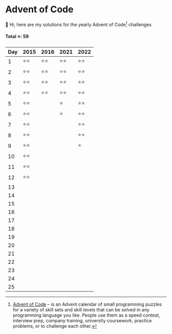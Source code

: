 # Advent of Code
👋 Hi, here are my solutions for the yearly Advent of Code[^aoc] challenges

#### Total ⭐️: 59

| Day | 2015 | 2016 | 2021 | 2022 |
| ---| ---| ---| ---| --- |
| 1 | ⭐️⭐️ | ⭐️⭐️ | ⭐️⭐️ | ⭐️⭐️ |
| 2 | ⭐️⭐️ | ⭐️⭐️ | ⭐️⭐️ | ⭐️⭐️ |
| 3 | ⭐️⭐️ | ⭐️⭐️ | ⭐️⭐️ | ⭐️⭐️ |
| 4 | ⭐️⭐️ | ⭐️⭐️ | ⭐️⭐️ | ⭐️⭐️ |
| 5 | ⭐️⭐️ |  | ⭐️ | ⭐️⭐️ |
| 6 | ⭐️⭐️ |  | ⭐️ | ⭐️⭐️ |
| 7 | ⭐️⭐️ |  |  | ⭐️⭐️ |
| 8 | ⭐️⭐️ |  |  | ⭐️⭐️ |
| 9 | ⭐️⭐️ |  |  | ⭐️ |
| 10 | ⭐️⭐️ |  |  |  |
| 11 | ⭐️⭐️ |  |  |  |
| 12 | ⭐️⭐️ |  |  |  |
| 13 |  |  |  |  |
| 14 |  |  |  |  |
| 15 |  |  |  |  |
| 16 |  |  |  |  |
| 17 |  |  |  |  |
| 18 |  |  |  |  |
| 19 |  |  |  |  |
| 20 |  |  |  |  |
| 21 |  |  |  |  |
| 22 |  |  |  |  |
| 23 |  |  |  |  |
| 24 |  |  |  |  |
| 25 |  |  |  |  |

[^aoc]: [Advent of Code][aoc] – is an Advent calendar of small programming puzzles for a variety of skill sets and skill levels that can be solved in any programming language you like. People use them as a speed contest, interview prep, company training, university coursework, practice problems, or to challenge each other.

[aoc]: https://adventofcode.com

